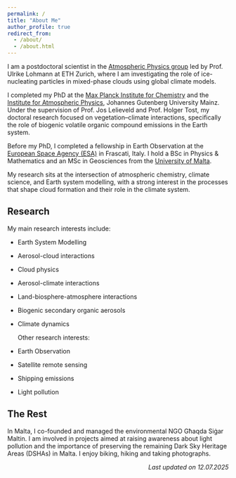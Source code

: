 ```yaml
---
permalink: /
title: "About Me"
author_profile: true
redirect_from: 
  - /about/
  - /about.html
---
```




I am a postdoctoral scientist in the [Atmospheric Physics group](https://iac.ethz.ch/group/atmospheric-physics.html) led by Prof. Ulrike Lohmann at ETH Zurich, where I am investigating the role of ice-nucleating particles in mixed-phase clouds using global climate models.

I completed my PhD at the [Max Planck Institute for Chemistry](https://www.mpic.de/2285/en) and the [Institute for Atmospheric Physics](https://www.blogs.uni-mainz.de/fb08-ipa-en/), Johannes Gutenberg University Mainz. Under the supervision of Prof. Jos Lelieveld and Prof. Holger Tost, my doctoral research focused on vegetation–climate interactions, specifically the role of biogenic volatile organic compound emissions in the Earth system.

Before my PhD, I completed a fellowship in Earth Observation at the [European Space Agency (ESA)](https://www.esa.int/) in Frascati, Italy. I hold a BSc in Physics & Mathematics and an MSc in Geosciences from the [University of Malta](https://www.um.edu.mt/).

My research sits at the intersection of atmospheric chemistry, climate science, and Earth system modelling, with a strong interest in the processes that shape cloud formation and their role in the climate system.



## Research

My main research interests include:

- Earth System Modelling
- Aerosol-cloud interactions
- Cloud physics
- Aerosol-climate interactions
- Land-biosphere-atmosphere interactions
- Biogenic secondary organic aerosols
- Climate dynamics

  Other research interests:

- Earth Observation
- Satellite remote sensing
- Shipping emissions
- Light pollution


## The Rest

In Malta, I co-founded and managed the environmental NGO Għaqda Siġar Maltin. I am involved in projects aimed at raising awareness about light pollution and the importance of preserving the remaining Dark Sky Heritage Areas (DSHAs) in Malta. I enjoy biking, hiking and taking photographs.  


<div style="text-align: right; font-style: italic;">
Last updated on 12.07.2025
</div>
